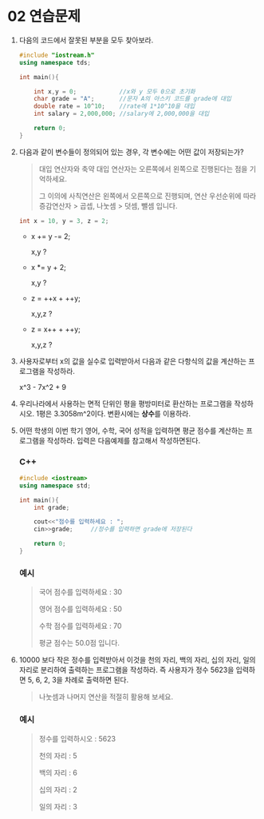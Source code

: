 02 연습문제
===

1. 다음의 코드에서 잘못된 부분을 모두 찾아보라.

    ```c++
    #include "iostream.h"
    using namespace tds;

    int main(){

        int x,y = 0;            //x와 y 모두 0으로 초기화
        char grade = "A";       //문자 A의 아스키 코드를 grade에 대입
        double rate = 10^10;    //rate에 1*10^10을 대입
        int salary = 2,000,000; //salary에 2,000,000을 대입

        return 0;
    }
    ```

2. 다음과 같이 변수들이 정의되어 있는 경우, 각 변수에는 어떤 값이 저장되는가? 

    > 대입 연산자와 축약 대입 연산자는 오른쪽에서 왼쪽으로 진행된다는 점을 기억하세요.
    >
    > 그 이의에 사칙연산은 왼쪽에서 오른쪽으로 진행되며, 연산 우선순위에 따라 증감연산자 > 곱셉, 나눗셈 > 덧셈, 뺄셈 입니다.


    ```c++
    int x = 10, y = 3, z = 2;
    ```

     - x += y -= 2;
     
        x,y ?

     - x *= y + 2;
     
        x,y ?

     - z = ++x + ++y;
     
        x,y,z ?

     - z = x++ + ++y;
     
        x,y,z ?

3. 사용자로부터 x의 값을 실수로 입력받아서 다음과 같은 다항식의 값을 계산하는 프로그램을 작성하라.

    x^3 - 7x^2 + 9

4. 우리나라에서 사용하는 면적 단위인 평을 평방미터로 환산하는 프로그램을 작성하시오. 1평은 3.3058m^2이다. 변환시에는 **상수**를 이용하라.

5. 어떤 학생의 이번 학기 영어, 수학, 국어 성적을 입력하면 평균 점수를 계산하는 프로그램을 작성하라. 입력은 다음예제를 참고해서 작성하면된다.

    ### C++

    ```c++
    #include <iostream>
    using namespace std;

    int main(){
        int grade;

        cout<<"점수를 입력하세요 : ";
        cin>>grade;     //정수를 입력하면 grade에 저장된다

        return 0;
    }
    ```

    ### 예시
    > 국어 점수를 입력하세요 : 30
    >
    > 영어 점수를 입력하세요 : 50
    >
    > 수학 점수를 입력하세요 : 70
    >
    > 평균 점수는 50.0점 입니다.

6. 10000 보다 작은 정수를 입력받아서 이것을 천의 자리, 백의 자리, 십의 자리, 일의 자리로 분리하여 출력하는 프로그램을 작성하라. 즉 사용자가 정수 5623을 입력하면 5, 6, 2, 3을 차례로 출력하면 된다.

    > 나눗셈과 나머지 연산을 적절히 활용해 보세요.

    ### 예시    
    > 정수를 입력하시오 : 5623
    >
    > 천의 자리 : 5
    >
    > 백의 자리 : 6
    >
    > 십의 자리 : 2
    >
    > 일의 자리 : 3